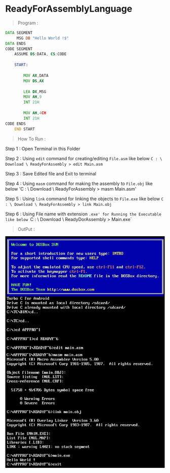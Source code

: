 # ReadyForAssemblyLanguage
> Program :
```asm
DATA SEGMENT
     MSG DB "Hello World !$"
DATA ENDS
CODE SEGMENT  
    ASSUME DS:DATA, CS:CODE
    
    START:
        
        MOV AX,DATA
        MOV DS,AX
        
        LEA DX,MSG
        MOV AH,9
        INT 21H
        
        MOV AH,4CH
        INT 21H
CODE ENDS
    END START
```
> How To Run :

   Step 1 :
        Open Terminal in this Folder
        
   Step 2 :
        Using `edit` command for creating/editing `File.asm` like below
        `C : \ Download \ ReadyForAssembly > edit Main.asm`
        
   Step 3 :
        Save Edited file and Exit to terminal
        
   Step 4 :
        Using `masm` command for making the assembly to `File.obj` like below
        'C : \ Download \ ReadyForAssembly > masm Main.asm'
        
   Step 5 :
        Using `link` command for linking the objects to `File.exe` like below
        `C : \ Download \ ReadyForAssembly > link Main.obj`
        
   Step 6 :
        Using File name with extension `.exe' for Running the Executable like below
        `C : \ Download \ ReadyDorAssembly > Main.exe`

> OutPut :

![Output](/output/output.png)
